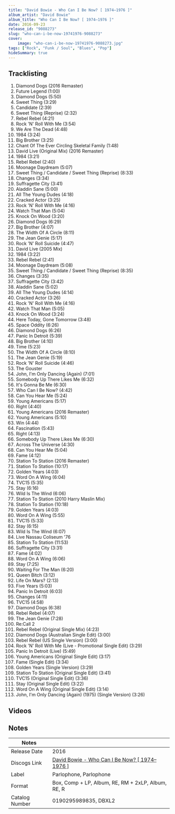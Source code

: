 ```yaml
---
title: "David Bowie - Who Can I Be Now? [ 1974–1976 ]"
album_artist: "David Bowie"
album_title: "Who Can I Be Now? [ 1974–1976 ]"
date: 2016-09-23
release_id: "9088273"
slug: "who-can-i-be-now-19741976-9088273"
cover:
    image: "who-can-i-be-now-19741976-9088273.jpg"
tags: ["Rock", "Funk / Soul", "Blues", "Pop"]
hideSummary: true
---
```


## Tracklisting
1. Diamond Dogs (2016 Remaster)
2. Future Legend (1:00)
3. Diamond Dogs (5:50)
4. Sweet Thing (3:29)
5. Candidate (2:39)
6. Sweet Thing (Reprise) (2:32)
7. Rebel Rebel (4:21)
8. Rock 'N' Roll With Me (3:54)
9. We Are The Dead (4:48)
10. 1984 (3:24)
11. Big Brother (3:25)
12. Chant Of The Ever Circling Skeletal Family (1:48)
13. David Live (Original Mix) (2016 Remaster)
14. 1984  (3:21)
15. Rebel Rebel  (2:40)
16. Moonage Daydream  (5:07)
17. Sweet Thing / Candidate / Sweet Thing (Reprise)  (8:33)
18. Changes  (3:34)
19. Suffragette City  (3:41)
20. Aladdin Sane  (5:00)
21. All The Young Dudes  (4:18)
22. Cracked Actor  (3:25)
23. Rock 'N' Roll With Me  (4:16)
24. Watch That Man  (5:04)
25. Knock On Wood  (3:20)
26. Diamond Dogs  (6:29)
27. Big Brother  (4:07)
28. The Width Of A Circle  (8:11)
29. The Jean Genie  (5:17)
30. Rock 'N' Roll Suicide (4:47)
31. David Live (2005 Mix)
32. 1984  (3:22)
33. Rebel Rebel  (2:41)
34. Moonage Daydream (5:08)
35. Sweet Thing / Candidate / Sweet Thing (Reprise) (8:35)
36. Changes  (3:35)
37. Suffragette City  (3:42)
38. Aladdin Sane  (5:02)
39. All The Young Dudes  (4:14)
40. Cracked Actor  (3:26)
41. Rock 'N' Roll With Me  (4:16)
42. Watch That Man  (5:05)
43. Knock On Wood (3:24)
44. Here Today, Gone Tomorrow (3:48)
45. Space Oddity  (6:26)
46. Diamond Dogs  (6:26)
47. Panic In Detroit (5:39)
48. Big Brother  (4:10)
49. Time  (5:23)
50. The Width Of A Circle  (8:10)
51. The Jean Genie (5:19)
52. Rock 'N' Roll Suicide (4:46)
53. The Gouster
54. John, I'm Only Dancing (Again) (7:01)
55. Somebody Up There Likes Me  (6:32)
56. It's Gonna Be Me  (6:30)
57. Who Can I Be Now? (4:42)
58. Can You Hear Me (5:24)
59. Young Americans (5:17)
60. Right  (4:40)
61. Young Americans (2016 Remaster)
62. Young Americans (5:10)
63. Win (4:44)
64. Fascination (5:43)
65. Right (4:13)
66. Somebody Up There Likes Me (6:30)
67. Across The Universe (4:30)
68. Can You Hear Me (5:04)
69. Fame (4:12)
70. Station To Station (2016 Remaster)
71. Station To Station (10:17)
72. Golden Years (4:03)
73. Word On A Wing (6:04)
74. TVC15 (5:35)
75. Stay (6:16)
76. Wild Is The Wind (6:06)
77. Station To Station (2010 Harry Maslin Mix)
78. Station To Station (10:18)
79. Golden Years (4:03)
80. Word On A Wing (5:55)
81. TVC15 (5:33)
82. Stay (6:15)
83. Wild Is The Wind (6:07)
84. Live Nassau Coliseum '76
85. Station To Station  (11:53)
86. Suffragette City  (3:31)
87. Fame  (4:02)
88. Word On A Wing  (6:06)
89. Stay  (7:25)
90. Waiting For The Man (6:20)
91. Queen Bitch  (3:12)
92. Life On Mars?  (2:13)
93. Five Years  (5:03)
94. Panic In Detroit  (6:03)
95. Changes  (4:11)
96. TVC15  (4:58)
97. Diamond Dogs  (6:38)
98. Rebel Rebel  (4:07)
99. The Jean Genie  (7:28)
100. Re:Call 2
101. Rebel Rebel (Original Single Mix) (4:23)
102. Diamond Dogs (Australian Single Edit) (3:00)
103. Rebel Rebel (US Single Version) (3:00)
104. Rock 'N' Roll With Me (Live - Promotional Single Edit) (3:29)
105. Panic In Detroit (Live) (5:49)
106. Young Americans (Original Single Edit) (3:17)
107. Fame (Single Edit) (3:34)
108. Golden Years (Single Version) (3:29)
109. Station To Station (Original Single Edit) (3:41)
110. TVC15 (Original Single Edit) (3:36)
111. Stay (Original Single Edit) (3:22)
112. Word On A Wing (Original Single Edit) (3:14)
113. John, I'm Only Dancing (Again) (1975) (Single Version) (3:26)

## Videos


## Notes

| Notes          |             |
| ---------------| ----------- |
| Release Date   | 2016 |
| Discogs Link   | [David Bowie - Who Can I Be Now? [ 1974–1976 ]](https://www.discogs.com/release/9088273) |
| Label          | Parlophone, Parlophone |
| Format         | Box, Comp + LP, Album, RE, RM + 2xLP, Album, RE, R |
| Catalog Number | 0190295989835, DBXL2 |

